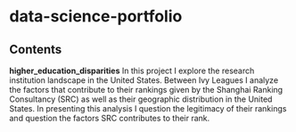 # data-science-portfolio

## Contents

**higher_education_disparities** In this project I explore the research institution landscape in the United States. Between Ivy Leagues I analyze the factors that contribute to their rankings given by the Shanghai Ranking Consultancy (SRC) as well as their geographic distribution in the United States. In presenting this analysis I question the legitimacy of their rankings and question the factors SRC contributes to their rank. 
